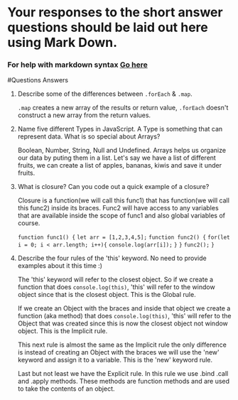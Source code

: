 # Your responses to the short answer questions should be laid out here using Mark Down.
### For help with markdown syntax [Go here](https://github.com/adam-p/markdown-here/wiki/Markdown-Cheatsheet)

#Questions Answers

1. Describe some of the differences between `.forEach` & `.map`.

   `.map` creates a new array of the results or return value, `.forEach` doesn't construct a new array from the return values. 

2. Name five different Types in JavaScript. A Type is something that can represent data. What is so special about Arrays?

   Boolean, Number, String, Null and Undefined. Arrays helps us organize our data by puting them in a list. Let's say we have a list of different fruits, we can create a list of apples, bananas, kiwis and save it under fruits. 

3. What is closure? Can you code out a quick example of a closure?

   Closure is a function(we will call this func1) that has function(we will call this func2) inside its braces. Func2 will have access to any variables that are available inside the scope of func1 and also global variables of course.

   `function func1() {`
       `let arr = [1,2,3,4,5];`
       `function func2() {`
           `for(let i = 0; i < arr.length; i++){`
                `console.log(arr[i]);`
           `}`
        `}`
        `func2();`
   `}`

4. Describe the four rules of the 'this' keyword. No need to provide examples about it this time :)

   The 'this' keyword will refer to the closest object. So if we create a function that does `console.log(this)`, 'this' will refer to the window object since that is the closest object. This is the Global rule.
   
   If we create an Object with the braces and inside that object we create a function (aka method) that does `console.log(this)`, 'this' will refer to the Object that was created since this is now the closest object not window object. This is the Implicit rule.

   This next rule is almost the same as the Implicit rule the only difference is instead of creating an Object with the braces we will use the 'new' keyword and assign it to a variable. This is the 'new' keyword rule.

   Last but not least we have the Explicit rule. In this rule we use .bind .call and .apply methods. These methods are function methods and are used to take the contents of an object.